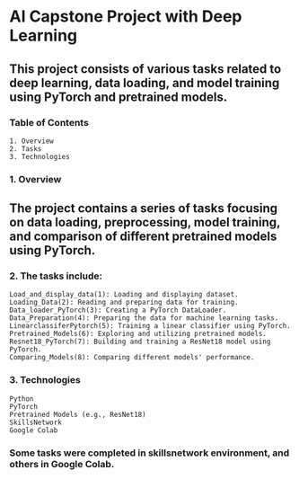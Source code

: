# AI Capstone Project with Deep Learning

## This project consists of various tasks related to deep learning, data loading, and model training using PyTorch and pretrained models.

### Table of Contents

    1. Overview
    2. Tasks
    3. Technologies

### 1. Overview

## The project contains a series of tasks focusing on data loading, preprocessing, model training, and comparison of different pretrained models using PyTorch.

### 2. The tasks include:

    Load_and_display_data(1): Loading and displaying dataset.
    Loading_Data(2): Reading and preparing data for training.
    Data_loader_PyTorch(3): Creating a PyTorch DataLoader.
    Data_Preparation(4): Preparing the data for machine learning tasks.
    LinearclassiferPytorch(5): Training a linear classifier using PyTorch.
    Pretrained_Models(6): Exploring and utilizing pretrained models.
    Resnet18_PyTorch(7): Building and training a ResNet18 model using PyTorch.
    Comparing_Models(8): Comparing different models' performance.

### 3. Technologies

    Python
    PyTorch
    Pretrained Models (e.g., ResNet18)
    SkillsNetwork
    Google Colab

### Some tasks were completed in skillsnetwork environment, and others in Google Colab.
